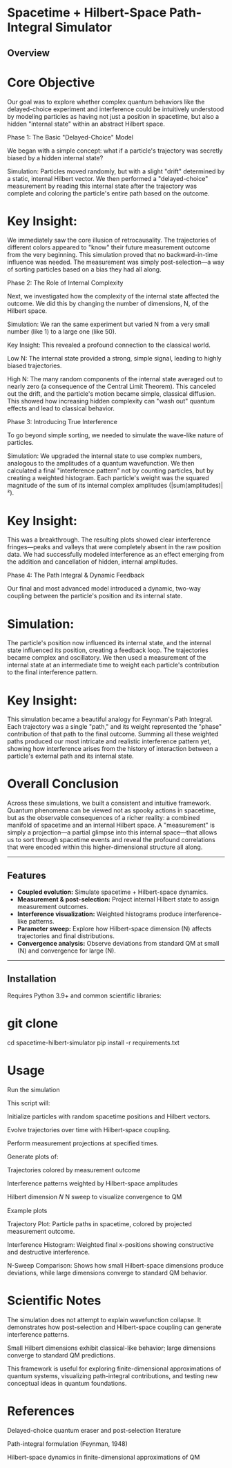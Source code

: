 # Spacetime + Hilbert-Space Path-Integral Simulator

## Overview
# Core Objective

Our goal was to explore whether complex quantum behaviors like the delayed-choice experiment and interference could be intuitively understood by modeling particles as having not just a position in spacetime, but also a hidden "internal state" within an abstract Hilbert space.

Phase 1: The Basic "Delayed-Choice" Model

We began with a simple concept: what if a particle's trajectory was secretly biased by a hidden internal state?

Simulation: Particles moved randomly, but with a slight "drift" determined by a static, internal Hilbert vector. We then performed a "delayed-choice" measurement by reading this internal state after the trajectory was complete and coloring the particle's entire path based on the outcome.

# Key Insight:
We immediately saw the core illusion of retrocausality. The trajectories of different colors appeared to "know" their future measurement outcome from the very beginning. This simulation proved that no backward-in-time influence was needed. The measurement was simply post-selection—a way of sorting particles based on a bias they had all along.

Phase 2: The Role of Internal Complexity

Next, we investigated how the complexity of the internal state affected the outcome. We did this by changing the number of dimensions, N, of the Hilbert space.

Simulation: We ran the same experiment but varied N from a very small number (like 1) to a large one (like 50).

Key Insight: This revealed a profound connection to the classical world.

Low N: The internal state provided a strong, simple signal, leading to highly biased trajectories.

High N: The many random components of the internal state averaged out to nearly zero (a consequence of the Central Limit Theorem). This canceled out the drift, and the particle's motion became simple, classical diffusion. This showed how increasing hidden complexity can "wash out" quantum effects and lead to classical behavior.

Phase 3: Introducing True Interference

To go beyond simple sorting, we needed to simulate the wave-like nature of particles.

Simulation: We upgraded the internal state to use complex numbers, analogous to the amplitudes of a quantum wavefunction. We then calculated a final "interference pattern" not by counting particles, but by creating a weighted histogram. Each particle's weight was the squared magnitude of the sum of its internal complex amplitudes (|sum(amplitudes)|²).

# Key Insight: 
This was a breakthrough. The resulting plots showed clear interference fringes—peaks and valleys that were completely absent in the raw position data. We had successfully modeled interference as an effect emerging from the addition and cancellation of hidden, internal amplitudes.

Phase 4: The Path Integral & Dynamic Feedback

Our final and most advanced model introduced a dynamic, two-way coupling between the particle's position and its internal state.

# Simulation: 
The particle's position now influenced its internal state, and the internal state influenced its position, creating a feedback loop. The trajectories became complex and oscillatory. We then used a measurement of the internal state at an intermediate time to weight each particle's contribution to the final interference pattern.

# Key Insight:
This simulation became a beautiful analogy for Feynman's Path Integral. Each trajectory was a single "path," and its weight represented the "phase" contribution of that path to the final outcome. Summing all these weighted paths produced our most intricate and realistic interference pattern yet, showing how interference arises from the history of interaction between a particle's external path and its internal state.

# Overall Conclusion

Across these simulations, we built a consistent and intuitive framework. Quantum phenomena can be viewed not as spooky actions in spacetime, but as the observable consequences of a richer reality: a combined manifold of spacetime and an internal Hilbert space. A "measurement" is simply a projection—a partial glimpse into this internal space—that allows us to sort through spacetime events and reveal the profound correlations that were encoded within this higher-dimensional structure all along.

---

## Features

- **Coupled evolution:** Simulate spacetime + Hilbert-space dynamics.
- **Measurement & post-selection:** Project internal Hilbert state to assign measurement outcomes.
- **Interference visualization:** Weighted histograms produce interference-like patterns.
- **Parameter sweep:** Explore how Hilbert-space dimension \(N\) affects trajectories and final distributions.
- **Convergence analysis:** Observe deviations from standard QM at small \(N\) and convergence for large \(N\).

---

## Installation

Requires Python 3.9+ and common scientific libraries:


# git clone <repo-url>
cd spacetime-hilbert-simulator
pip install -r requirements.txt


# Usage
Run the simulation

This script will:

Initialize particles with random spacetime positions and Hilbert vectors.

Evolve trajectories over time with Hilbert-space coupling.

Perform measurement projections at specified times.

Generate plots of:

Trajectories colored by measurement outcome

Interference patterns weighted by Hilbert-space amplitudes

Hilbert dimension 
𝑁
N sweep to visualize convergence to QM

Example plots

Trajectory Plot: Particle paths in spacetime, colored by projected measurement outcome.

Interference Histogram: Weighted final x-positions showing constructive and destructive interference.

N-Sweep Comparison: Shows how small Hilbert-space dimensions produce deviations, while large dimensions converge to standard QM behavior.

# Scientific Notes

The simulation does not attempt to explain wavefunction collapse. It demonstrates how post-selection and Hilbert-space coupling can generate interference patterns.

Small Hilbert dimensions exhibit classical-like behavior; large dimensions converge to standard QM predictions.

This framework is useful for exploring finite-dimensional approximations of quantum systems, visualizing path-integral contributions, and testing new conceptual ideas in quantum foundations.

# References

Delayed-choice quantum eraser and post-selection literature

Path-integral formulation (Feynman, 1948)

Hilbert-space dynamics in finite-dimensional approximations of QM

